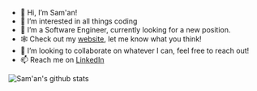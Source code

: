 - 👋 Hi, I’m Sam'an!
- 👀 I’m interested in all things coding
- 🌱 I’m a Software Engineer, currently looking for a new position.
- 🕸️ Check out my [website](https://www.samanhg.com), let me know what you think!
- 💞️ I’m looking to collaborate on whatever I can, feel free to reach out!
- 📫 Reach me on [LinkedIn](https://www.linkedin.com/in/saman-khaliq/)

![Sam'an's github stats](https://github-readme-stats.vercel.app/api?username=samanhg47&theme=dark&show_icons=true)

<!---<a href="#"><img align="center" src="https://github-readme-stats.vercel.app/api?username=sbassong&hide=,issues&include_all_commits=true&count_private=true&show_icons=true&theme=midnight-purple " />  </a>
SamanKhaliq47/SamanKhaliq47 is a ✨ special ✨ repository because its `README.md` (this file) appears on your GitHub profile.
You can click the Preview link to take a look at your changes.
--->
